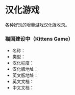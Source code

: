 # 汉化游戏
各种好玩的增量游戏汉化版收录。

### 猫国建设中（Kittens Game）
* 名称：
* 类型：
* 汉化程度：
* 汉化版地址：
* 英文版地址：
* 英文文档：
* 中文文档：
